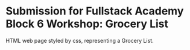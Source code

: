 # Submission for Fullstack Academy Block 6 Workshop: Grocery List
HTML web page styled by css, representing a Grocery List.